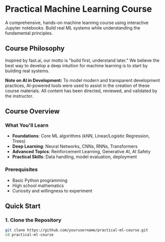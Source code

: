# Practical Machine Learning Course

A comprehensive, hands-on machine learning course using interactive Jupyter notebooks. Build real ML systems while understanding the fundamental principles.

## Course Philosophy

Inspired by fast.ai, our motto is "build first, understand later." We believe the best way to develop a deep intuition for machine learning is to start by building real systems.

**Note on AI in Development:** To model modern and transparent development practices, AI-powered tools were used to assist in the creation of these course materials. All content has been directed, reviewed, and validated by the instructor.

## Course Overview

### What You'll Learn
- **Foundations**: Core ML algorithms (kNN, Linear/Logistic Regression, Trees)
- **Deep Learning**: Neural Networks, CNNs, RNNs, Transformers
- **Advanced Topics**: Reinforcement Learning, Generative AI, AI Safety
- **Practical Skills**: Data handling, model evaluation, deployment

### Prerequisites
- Basic Python programming
- High school mathematics
- Curiosity and willingness to experiment

## Quick Start

### 1. Clone the Repository
```bash
git clone https://github.com/yourusername/practical-ml-course.git
cd practical-ml-course